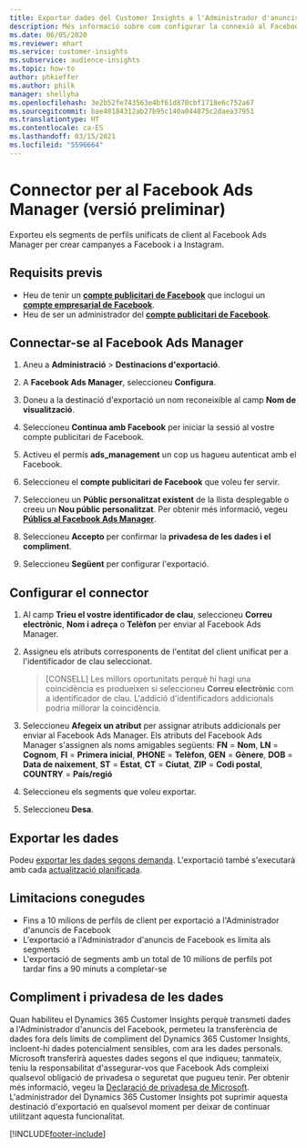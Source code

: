 ```yaml
---
title: Exportar dades del Customer Insights a l'Administrador d'anuncis del Facebook
description: Més informació sobre com configurar la connexió al Facebook Ads Manager.
ms.date: 06/05/2020
ms.reviewer: mhart
ms.service: customer-insights
ms.subservice: audience-insights
ms.topic: how-to
author: phkieffer
ms.author: philk
manager: shellyha
ms.openlocfilehash: 3e2b52fe743563e4bf61d870cbf1718e6c752a67
ms.sourcegitcommit: bae40184312ab27b95c140a044875c2daea37951
ms.translationtype: HT
ms.contentlocale: ca-ES
ms.lasthandoff: 03/15/2021
ms.locfileid: "5596664"
---
```

# <a name="connector-for-facebook-ads-manager-preview"></a>Connector per al Facebook Ads Manager (versió preliminar)

Exporteu els segments de perfils unificats de client al Facebook Ads Manager per crear campanyes a Facebook i a Instagram.

## <a name="prerequisites"></a>Requisits previs

- Heu de tenir un [**compte publicitari de Facebook**](https://www.facebook.com/business/learn/lessons/step-by-step-ads-manager-account) que inclogui un [**compte empresarial de Facebook**](https://business.facebook.com/).
- Heu de ser un administrador del [**compte publicitari de Facebook**](https://www.facebook.com/business/learn/lessons/step-by-step-ads-manager-account).

## <a name="connect-to-facebook-ads-manager"></a>Connectar-se al Facebook Ads Manager

1. Aneu a **Administració** > **Destinacions d'exportació**.

1. A **Facebook Ads Manager**, seleccioneu **Configura**.

1. Doneu a la destinació d'exportació un nom reconeixible al camp **Nom de visualització**.

1. Seleccioneu **Continua amb Facebook** per iniciar la sessió al vostre compte publicitari de Facebook.

1. Activeu el permís **ads_management** un cop us hagueu autenticat amb el Facebook.

1. Seleccioneu el **compte publicitari de Facebook** que voleu fer servir.

1. Seleccioneu un **Públic personalitzat existent** de la llista desplegable o creeu un **Nou públic personalitzat**. Per obtenir més informació, vegeu [**Públics al Facebook Ads Manager**](https://www.facebook.com/business/help/744354708981227?id=2469097953376494).

1. Seleccioneu **Accepto** per confirmar la **privadesa de les dades i el compliment**.

1. Seleccioneu **Següent** per configurar l'exportació.

## <a name="configure-the-connector"></a>Configurar el connector

1. Al camp **Trieu el vostre identificador de clau**, seleccioneu **Correu electrònic**, **Nom i adreça** o **Telèfon** per enviar al Facebook Ads Manager.

1. Assigneu els atributs corresponents de l'entitat del client unificat per a l'identificador de clau seleccionat.
   > [CONSELL] Les millors oportunitats perquè hi hagi una coincidència es produeixen si seleccioneu **Correu electrònic** com a identificador de clau. L'addició d'identificadors addicionals podria millorar la coincidència.

1. Seleccioneu **Afegeix un atribut** per assignar atributs addicionals per enviar al Facebook Ads Manager. Els atributs del Facebook Ads Manager s'assignen als noms amigables següents: **FN** = **Nom**, **LN** = **Cognom**, **FI** = **Primera inicial**, **PHONE** = **Telèfon**, **GEN** = **Gènere**, **DOB** = **Data de naixement**, **ST** = **Estat**, **CT** = **Ciutat**, **ZIP** = **Codi postal**, **COUNTRY** = **País/regió**

1. Seleccioneu els segments que voleu exportar.

1. Seleccioneu **Desa**.

## <a name="export-the-data"></a>Exportar les dades

Podeu [exportar les dades segons demanda](export-destinations.md). L'exportació també s'executarà amb cada [actualització planificada](system.md#schedule-tab).

## <a name="known-limitations"></a>Limitacions conegudes

- Fins a 10 milions de perfils de client per exportació a l'Administrador d'anuncis de Facebook 
- L'exportació a l'Administrador d'anuncis de Facebook es limita als segments
- L'exportació de segments amb un total de 10 milions de perfils pot tardar fins a 90 minuts a completar-se

## <a name="data-privacy-and-compliance"></a>Compliment i privadesa de les dades

Quan habiliteu el Dynamics 365 Customer Insights perquè transmeti dades a l'Administrador d'anuncis del Facebook, permeteu la transferència de dades fora dels límits de compliment del Dynamics 365 Customer Insights, incloent-hi dades potencialment sensibles, com ara les dades personals. Microsoft transferirà aquestes dades segons el que indiqueu; tanmateix, teniu la responsabilitat d'assegurar-vos que Facebook Ads compleixi qualsevol obligació de privadesa o seguretat que pugueu tenir. Per obtenir més informació, vegeu la [Declaració de privadesa de Microsoft](https://go.microsoft.com/fwlink/?linkid=396732).
L'administrador del Dynamics 365 Customer Insights pot suprimir aquesta destinació d'exportació en qualsevol moment per deixar de continuar utilitzant aquesta funcionalitat.


[!INCLUDE[footer-include](../includes/footer-banner.md)]